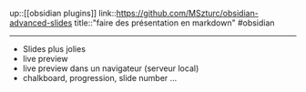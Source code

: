up::[[obsidian plugins]]
link::https://github.com/MSzturc/obsidian-advanced-slides
title::"faire des présentation en markdown"
#obsidian 

----
 - Slides plus jolies
 - live preview
 - live preview dans un navigateur (serveur local)
 - chalkboard, progression, slide number ...
